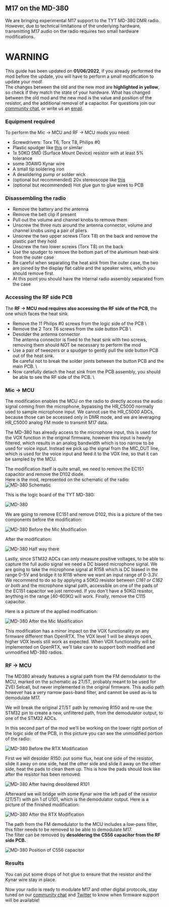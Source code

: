 
## M17 on the MD-380
We are bringing experimental M17 support to the TYT MD-380 DMR radio. However, due to technical limitations of the underlying hardware, transmitting M17 audio on the radio requires two small hardware modifications.

# __WARNING__
This guide has been updated on **01/06/2022**, if you already performed the mod before the update, you will have to perform a small modification to update your mod! \
The changes between the old and the new mod are **highlighted in yellow**, so check if they match the state of your hardware.
What has changed between the old mod and the new mod is the value and position of the resistor, and the additional removal of a capacitor.
For questions join our [community chat](get_in_touch.md), or write us an [email](https://openrtx.org/#/?id=the-openrtx-project).

### Equipment required
To perform the Mic → MCU and RF → MCU mods you need:
- Screwdrivers: Torx T6, Torx T8, Philips #0
- Plastic spudger like [this](https://it.aliexpress.com/item/32834353313.html) or similar
- 1x 50KΩ SMD (Surface Mount Device) resistor with at least 5% tolerance
- some 30AWG Kynar wire
- A small tip soldering iron
- A desoldering pump or solder wick
- (optional but recommended) 20x stereoscope like [this](https://www.amazon.it/BRESSER-8852000-Stereomicroscopio-Bresser-Junior/dp/B001UJJGV4)
- (optional but recommended) Hot glue gun to glue wires to PCB

### Disassembling the radio
- Remove the battery and the antenna
- Remove the belt clip if present
- Pull out the volume and channel knobs to remove them
- Unscrew the three nuts around the antenna connector, volume and channel knobs using a pair of
  pliers
- Unscrew the two upper screws (Torx T8) on the back and remove the plastic part they hold
- Unscrew the two lower screws (Torx T8) on the back
- Use the spudger to remove the bottom part of the aluminum heat-sink from the outer case
- Be careful when separating the heat sink from the outer case, the two are joined by the display
  flat cable and the speaker wires, which you should remove first.
- At this point you should have the internal radio assembly separated from the case

### Accessing the RF side PCB
The **RF → MCU mod requires also accessing the RF side of the PCB**,
the one which faces the heat sink.

- Remove the 11 Philips #0 screws from the logic side of the PCB \
- Remove the 2 Torx T6 screws from the side button PCB \
- Desolder the antenna connector \
The antenna connector is fixed to the heat sink with two screws,
removing them should NOT be necessary to perform the mod
- Use a pair of tweezers or a spudger to gently pull the side button PCB out of the heat sink. \
Be careful not to break the solder joints between the button PCB and the main PCB. \
- Now carefully detach the heat sink from the PCB assembly, you should be able to see the RF side of
  the PCB. \

### Mic → MCU
The modification enables the MCU on the radio to directly access the audio signal coming from the microphone, bypassing the HR_C5000 normally used to sample microphone input.
We cannot use the HR_C5000 ADCs, because those can be accessed only in DMR mode, and we are leveraging HR_C5000 analog FM mode to transmit M17 data.

The MD-380 has already access to the microphone input, this is used for the VOX function in the original firmware, however this input is heavily filtered, which results in an analog bandwidth which is too narrow to be used for voice input.
Instead we pick up the signal from the MIC_OUT line, which is used for the voice input and feed it to the VOX line, so that it can be sampled by the MCU.

The modification itself is quite small, we need to remove the EC151 capacitor and remove the D102 diode. \
Here is the mod, represented on the schematic of the radio: \
![MD-380 Schematic](_media/audio_mod_schematic.svg)

This is the logic board of the TYT MD-380:

![MD-380](_media/md380.jpg)

We are going to remove EC151 and remove D102, this is a picture of the two components before the modification:

![MD-380 Before the Mic Modification](_media/md380_mod_before.jpg)

After the modification:

![MD-380 Half way there](_media/md380_mod_after.jpg)

Lastly, since STM32 ADCs can only measure positive voltages, to be able to capture the full audio signal we need a DC biased microphone signal.
We are going to take the microphone signal at R158 which is DC biased in the range 0-5V and bridge it to R118 where we want an input range of 0-3.3V.
We recommend to do so by applying a 50KΩ resistor between *C161 or C162 or both* and the microphone signal path, accessible on one of the pads of the EC151 capacitor we just removed.
If you don't have a 50KΩ resistor, anything in the range [40-60]KΩ will work.
Finally, remove the C115 capacitor.

Here is a picture of the applied modification:

![MD-380 After the Mic Modification](_media/md380_mod_resistor.jpg)

This modification has a minor impact on the VOX functionality on any firmware different than OpenRTX. The VOX level 1 will be always open, higher VOX levels still work as expected. When VOX functionality will be implemented on OpenRTX, we'll take care to support both modified and unmodified MD-380 radios.

### RF → MCU
The MD380 already features a signal path from the FM demodulator to the MCU, marked on the schematic as 2T/5T, probably meant to be used for ZVEI Selcall, but never implemented in the original firmware.
This audio path however has a very narrow pass-band filter, and cannot be used as-is to demodulate M17.

We will break the original 2T/5T path by removing R150 and re-use the STM32 pin to create a new, unfiltered path, from the demodulator output, to one of the STM32 ADCs.

In this second part of the mod we'll be working on the lower right portion of the logic side of the PCB, in this picture you can see the unmodified portion of the radio:

![MD-380 Before the RTX Modification](_media/md380_rtx_detail_before.jpg)

First we will desolder R150: put some flux, heat one side of the resistor, slide it away on one side, heat the other side and slide it away on the other side, heat the pads to clean them up.
This is how the pads should look like after the resistor has been removed:

![MD-380 After having desoldered R101](_media/md380_rtx_detail_desolder.jpg)

Afterward we will bridge with some Kynar wire the left pad of the resistor (2T/5T) with pin 1 of U101, which is the demodulator output. Here is a picture of the finished modification:

![MD-380 After the RTX Modification](_media/md380_rtx_detail_after.jpg)

The path from the FM demodulator to the MCU includes a low-pass filter, this filter needs to be removed to be able to demodulate M17. \
The filter can be removed by **desoldering the C556 capacitor from the RF side PCB.**

![MD-380 Position of C556 capacitor](_media/md380_mod_c556.jpg)

### Results

You can put some drops of hot glue to ensure that the resistor and the Kynar wire stay in place.

Now your radio is ready to modulate M17 and other digital protocols, stay tuned on our [community chat](get_in_touch.md) and [Twitter](https://twitter.com/OpenRtx)
to know when firmware support will be available!
